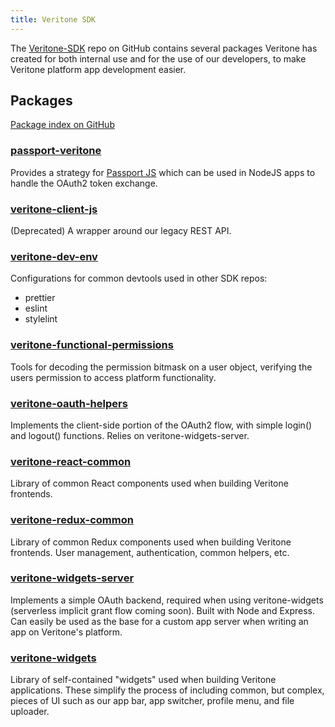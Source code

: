 ```yaml
---
title: Veritone SDK
---
```


The [Veritone-SDK](https://github.com/veritone/veritone-sdk) repo on GitHub contains several packages Veritone has created for both internal use and for the use of our developers, to make Veritone platform app development easier.

## Packages
[Package index on GitHub](https://github.com/veritone/veritone-sdk/tree/master/packages)

### [passport-veritone](https://github.com/veritone/veritone-sdk/tree/master/packages/veritone-client-js)
Provides a strategy for [Passport JS](http://www.passportjs.org/) which can be used in NodeJS apps to handle the OAuth2 token exchange.

### [veritone-client-js](https://github.com/veritone/veritone-sdk/tree/master/packages/veritone-client-js)
(Deprecated)
A wrapper around our legacy REST API. 

### [veritone-dev-env](https://github.com/veritone/veritone-sdk/tree/master/packages/veritone-dev-env)
Configurations for common devtools used in other SDK repos:
* prettier
* eslint
* stylelint

### [veritone-functional-permissions](https://github.com/veritone/veritone-sdk/tree/master/packages/veritone-functional-permissions)
Tools for decoding the permission bitmask on a user object, verifying the users permission to access platform functionality.

### [veritone-oauth-helpers](https://github.com/veritone/veritone-sdk/tree/master/packages/veritone-oauth-helpers)
Implements the client-side portion of the OAuth2 flow, with simple login() and logout() functions. Relies on veritone-widgets-server.

### [veritone-react-common](https://github.com/veritone/veritone-sdk/tree/master/packages/veritone-react-common)
Library of common React components used when building Veritone frontends.

### [veritone-redux-common](https://github.com/veritone/veritone-sdk/tree/master/packages/veritone-redux-common)
Library of common Redux components used when building Veritone frontends. User management, authentication, common helpers, etc.

### [veritone-widgets-server](https://github.com/veritone/veritone-sdk/tree/master/packages/veritone-widgets-server)
Implements a simple OAuth backend, required when using veritone-widgets (serverless implicit grant flow coming soon). Built with Node and Express. Can easily be used as the base for a custom app server when writing an app on Veritone's platform.

### [veritone-widgets](https://github.com/veritone/veritone-sdk/tree/master/packages/veritone-widgets)
Library of self-contained "widgets" used when building Veritone applications. These simplify the process of including common, but complex, pieces of UI such as our app bar, app switcher, profile menu, and file uploader.



